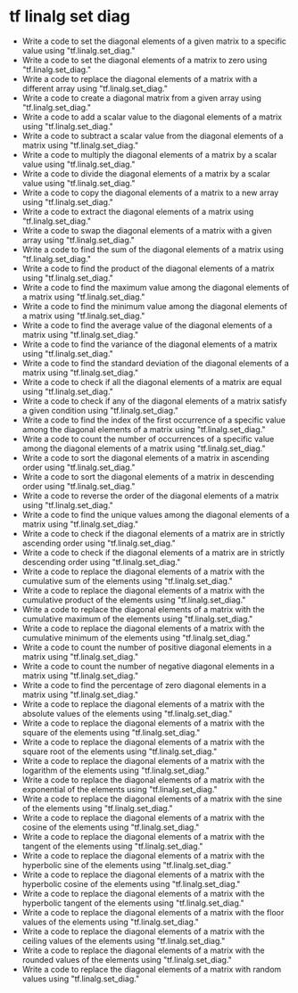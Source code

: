 # tf linalg set diag

- Write a code to set the diagonal elements of a given matrix to a specific value using "tf.linalg.set_diag."
- Write a code to set the diagonal elements of a matrix to zero using "tf.linalg.set_diag."
- Write a code to replace the diagonal elements of a matrix with a different array using "tf.linalg.set_diag."
- Write a code to create a diagonal matrix from a given array using "tf.linalg.set_diag."
- Write a code to add a scalar value to the diagonal elements of a matrix using "tf.linalg.set_diag."
- Write a code to subtract a scalar value from the diagonal elements of a matrix using "tf.linalg.set_diag."
- Write a code to multiply the diagonal elements of a matrix by a scalar value using "tf.linalg.set_diag."
- Write a code to divide the diagonal elements of a matrix by a scalar value using "tf.linalg.set_diag."
- Write a code to copy the diagonal elements of a matrix to a new array using "tf.linalg.set_diag."
- Write a code to extract the diagonal elements of a matrix using "tf.linalg.set_diag."
- Write a code to swap the diagonal elements of a matrix with a given array using "tf.linalg.set_diag."
- Write a code to find the sum of the diagonal elements of a matrix using "tf.linalg.set_diag."
- Write a code to find the product of the diagonal elements of a matrix using "tf.linalg.set_diag."
- Write a code to find the maximum value among the diagonal elements of a matrix using "tf.linalg.set_diag."
- Write a code to find the minimum value among the diagonal elements of a matrix using "tf.linalg.set_diag."
- Write a code to find the average value of the diagonal elements of a matrix using "tf.linalg.set_diag."
- Write a code to find the variance of the diagonal elements of a matrix using "tf.linalg.set_diag."
- Write a code to find the standard deviation of the diagonal elements of a matrix using "tf.linalg.set_diag."
- Write a code to check if all the diagonal elements of a matrix are equal using "tf.linalg.set_diag."
- Write a code to check if any of the diagonal elements of a matrix satisfy a given condition using "tf.linalg.set_diag."
- Write a code to find the index of the first occurrence of a specific value among the diagonal elements of a matrix using "tf.linalg.set_diag."
- Write a code to count the number of occurrences of a specific value among the diagonal elements of a matrix using "tf.linalg.set_diag."
- Write a code to sort the diagonal elements of a matrix in ascending order using "tf.linalg.set_diag."
- Write a code to sort the diagonal elements of a matrix in descending order using "tf.linalg.set_diag."
- Write a code to reverse the order of the diagonal elements of a matrix using "tf.linalg.set_diag."
- Write a code to find the unique values among the diagonal elements of a matrix using "tf.linalg.set_diag."
- Write a code to check if the diagonal elements of a matrix are in strictly ascending order using "tf.linalg.set_diag."
- Write a code to check if the diagonal elements of a matrix are in strictly descending order using "tf.linalg.set_diag."
- Write a code to replace the diagonal elements of a matrix with the cumulative sum of the elements using "tf.linalg.set_diag."
- Write a code to replace the diagonal elements of a matrix with the cumulative product of the elements using "tf.linalg.set_diag."
- Write a code to replace the diagonal elements of a matrix with the cumulative maximum of the elements using "tf.linalg.set_diag."
- Write a code to replace the diagonal elements of a matrix with the cumulative minimum of the elements using "tf.linalg.set_diag."
- Write a code to count the number of positive diagonal elements in a matrix using "tf.linalg.set_diag."
- Write a code to count the number of negative diagonal elements in a matrix using "tf.linalg.set_diag."
- Write a code to find the percentage of zero diagonal elements in a matrix using "tf.linalg.set_diag."
- Write a code to replace the diagonal elements of a matrix with the absolute values of the elements using "tf.linalg.set_diag."
- Write a code to replace the diagonal elements of a matrix with the square of the elements using "tf.linalg.set_diag."
- Write a code to replace the diagonal elements of a matrix with the square root of the elements using "tf.linalg.set_diag."
- Write a code to replace the diagonal elements of a matrix with the logarithm of the elements using "tf.linalg.set_diag."
- Write a code to replace the diagonal elements of a matrix with the exponential of the elements using "tf.linalg.set_diag."
- Write a code to replace the diagonal elements of a matrix with the sine of the elements using "tf.linalg.set_diag."
- Write a code to replace the diagonal elements of a matrix with the cosine of the elements using "tf.linalg.set_diag."
- Write a code to replace the diagonal elements of a matrix with the tangent of the elements using "tf.linalg.set_diag."
- Write a code to replace the diagonal elements of a matrix with the hyperbolic sine of the elements using "tf.linalg.set_diag."
- Write a code to replace the diagonal elements of a matrix with the hyperbolic cosine of the elements using "tf.linalg.set_diag."
- Write a code to replace the diagonal elements of a matrix with the hyperbolic tangent of the elements using "tf.linalg.set_diag."
- Write a code to replace the diagonal elements of a matrix with the floor values of the elements using "tf.linalg.set_diag."
- Write a code to replace the diagonal elements of a matrix with the ceiling values of the elements using "tf.linalg.set_diag."
- Write a code to replace the diagonal elements of a matrix with the rounded values of the elements using "tf.linalg.set_diag."
- Write a code to replace the diagonal elements of a matrix with random values using "tf.linalg.set_diag."
